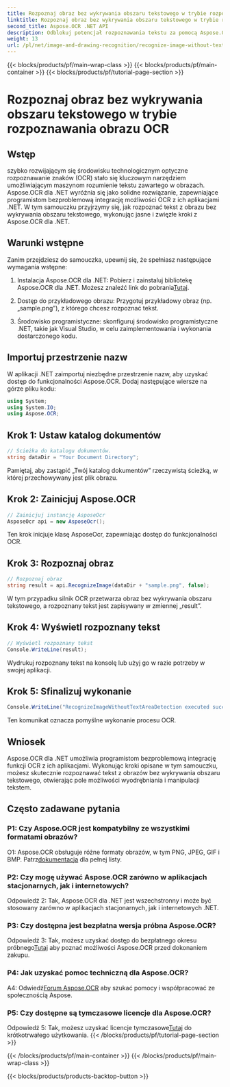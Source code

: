 ```yaml
---
title: Rozpoznaj obraz bez wykrywania obszaru tekstowego w trybie rozpoznawania obrazu OCR
linktitle: Rozpoznaj obraz bez wykrywania obszaru tekstowego w trybie rozpoznawania obrazu OCR
second_title: Aspose.OCR .NET API
description: Odblokuj potencjał rozpoznawania tekstu za pomocą Aspose.OCR dla .NET. Rozpoznawaj tekst z obrazów bez wysiłku.
weight: 13
url: /pl/net/image-and-drawing-recognition/recognize-image-without-text-area-detection/
---
```


{{< blocks/products/pf/main-wrap-class >}}
{{< blocks/products/pf/main-container >}}
{{< blocks/products/pf/tutorial-page-section >}}

# Rozpoznaj obraz bez wykrywania obszaru tekstowego w trybie rozpoznawania obrazu OCR

## Wstęp

szybko rozwijającym się środowisku technologicznym optyczne rozpoznawanie znaków (OCR) stało się kluczowym narzędziem umożliwiającym maszynom rozumienie tekstu zawartego w obrazach. Aspose.OCR dla .NET wyróżnia się jako solidne rozwiązanie, zapewniające programistom bezproblemową integrację możliwości OCR z ich aplikacjami .NET. W tym samouczku przyjrzymy się, jak rozpoznać tekst z obrazu bez wykrywania obszaru tekstowego, wykonując jasne i zwięzłe kroki z Aspose.OCR dla .NET.

## Warunki wstępne

Zanim przejdziesz do samouczka, upewnij się, że spełniasz następujące wymagania wstępne:

1.  Instalacja Aspose.OCR dla .NET: Pobierz i zainstaluj bibliotekę Aspose.OCR dla .NET. Możesz znaleźć link do pobrania[Tutaj](https://releases.aspose.com/ocr/net/).

2. Dostęp do przykładowego obrazu: Przygotuj przykładowy obraz (np. „sample.png”), z którego chcesz rozpoznać tekst.

3. Środowisko programistyczne: skonfiguruj środowisko programistyczne .NET, takie jak Visual Studio, w celu zaimplementowania i wykonania dostarczonego kodu.

## Importuj przestrzenie nazw

W aplikacji .NET zaimportuj niezbędne przestrzenie nazw, aby uzyskać dostęp do funkcjonalności Aspose.OCR. Dodaj następujące wiersze na górze pliku kodu:

```csharp
using System;
using System.IO;
using Aspose.OCR;
```

## Krok 1: Ustaw katalog dokumentów

```csharp
// Ścieżka do katalogu dokumentów.
string dataDir = "Your Document Directory";
```

Pamiętaj, aby zastąpić „Twój katalog dokumentów” rzeczywistą ścieżką, w której przechowywany jest plik obrazu.

## Krok 2: Zainicjuj Aspose.OCR

```csharp
// Zainicjuj instancję AsposeOcr
AsposeOcr api = new AsposeOcr();
```

Ten krok inicjuje klasę AsposeOcr, zapewniając dostęp do funkcjonalności OCR.

## Krok 3: Rozpoznaj obraz

```csharp
// Rozpoznaj obraz
string result = api.RecognizeImage(dataDir + "sample.png", false);
```

W tym przypadku silnik OCR przetwarza obraz bez wykrywania obszaru tekstowego, a rozpoznany tekst jest zapisywany w zmiennej „result”.

## Krok 4: Wyświetl rozpoznany tekst

```csharp
// Wyświetl rozpoznany tekst
Console.WriteLine(result);
```

Wydrukuj rozpoznany tekst na konsolę lub użyj go w razie potrzeby w swojej aplikacji.

## Krok 5: Sfinalizuj wykonanie

```csharp
Console.WriteLine("RecognizeImageWithoutTextAreaDetection executed successfully");
```

Ten komunikat oznacza pomyślne wykonanie procesu OCR.

## Wniosek

Aspose.OCR dla .NET umożliwia programistom bezproblemową integrację funkcji OCR z ich aplikacjami. Wykonując kroki opisane w tym samouczku, możesz skutecznie rozpoznawać tekst z obrazów bez wykrywania obszaru tekstowego, otwierając pole możliwości wyodrębniania i manipulacji tekstem.

## Często zadawane pytania

### P1: Czy Aspose.OCR jest kompatybilny ze wszystkimi formatami obrazów?

 O1: Aspose.OCR obsługuje różne formaty obrazów, w tym PNG, JPEG, GIF i BMP. Patrz[dokumentacja](https://reference.aspose.com/ocr/net/) dla pełnej listy.

### P2: Czy mogę używać Aspose.OCR zarówno w aplikacjach stacjonarnych, jak i internetowych?

Odpowiedź 2: Tak, Aspose.OCR dla .NET jest wszechstronny i może być stosowany zarówno w aplikacjach stacjonarnych, jak i internetowych .NET.

### P3: Czy dostępna jest bezpłatna wersja próbna Aspose.OCR?

 Odpowiedź 3: Tak, możesz uzyskać dostęp do bezpłatnego okresu próbnego[Tutaj](https://releases.aspose.com/) aby poznać możliwości Aspose.OCR przed dokonaniem zakupu.

### P4: Jak uzyskać pomoc techniczną dla Aspose.OCR?

 A4: Odwiedź[Forum Aspose.OCR](https://forum.aspose.com/c/ocr/16) aby szukać pomocy i współpracować ze społecznością Aspose.

### P5: Czy dostępne są tymczasowe licencje dla Aspose.OCR?

 Odpowiedź 5: Tak, możesz uzyskać licencje tymczasowe[Tutaj](https://purchase.aspose.com/temporary-license/) do krótkotrwałego użytkowania.
{{< /blocks/products/pf/tutorial-page-section >}}

{{< /blocks/products/pf/main-container >}}
{{< /blocks/products/pf/main-wrap-class >}}

{{< blocks/products/products-backtop-button >}}
